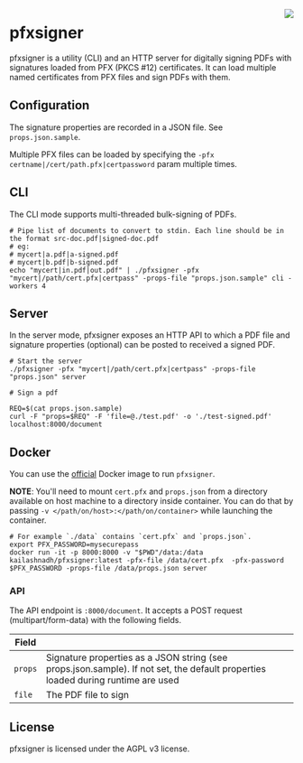 <a href="https://zerodha.tech"><img src="https://zerodha.tech/static/images/github-badge.svg" align="right" /></a>

# pfxsigner
pfxsigner is a utility (CLI) and an HTTP server for digitally signing PDFs with signatures loaded from PFX (PKCS #12) certificates. It can load multiple named certificates from PFX files and sign PDFs with them.

## Configuration
The signature properties are recorded in a JSON file. See `props.json.sample`.

Multiple PFX files can be loaded by specifying the `-pfx certname|/cert/path.pfx|certpassword` param multiple times.

## CLI
The CLI mode supports multi-threaded bulk-signing of PDFs.

```shell
# Pipe list of documents to convert to stdin. Each line should be in the format src-doc.pdf|signed-doc.pdf
# eg:
# mycert|a.pdf|a-signed.pdf
# mycert|b.pdf|b-signed.pdf
echo "mycert|in.pdf|out.pdf" | ./pfxsigner -pfx "mycert|/path/cert.pfx|certpass" -props-file "props.json.sample" cli -workers 4
```

## Server
In the server mode, pfxsigner exposes an HTTP API to which a PDF file and signature properties (optional) can be posted to received a signed PDF.

```shell
# Start the server
./pfxsigner -pfx "mycert|/path/cert.pfx|certpass" -props-file "props.json" server
```

```shell
# Sign a pdf

REQ=$(cat props.json.sample)
curl -F "props=$REQ" -F 'file=@./test.pdf' -o './test-signed.pdf' localhost:8000/document
```

## Docker

You can use the [official]() Docker image to run `pfxsigner`.

**NOTE**: You'll need to mount `cert.pfx` and `props.json` from a directory available on host machine to a directory inside container. You can do that by passing `-v </path/on/host>:</path/on/container>` while launching the container.

```shell
# For example `./data` contains `cert.pfx` and `props.json`.
export PFX_PASSWORD=mysecurepass
docker run -it -p 8000:8000 -v "$PWD"/data:/data kailashnadh/pfxsigner:latest -pfx-file /data/cert.pfx  -pfx-password $PFX_PASSWORD -props-file /data/props.json server
```

### API
The API endpoint is `:8000/document`. It accepts a POST request (multipart/form-data) with the following fields.

| Field   |                                                               |
|---------|---------------------------------------------------------------|
| `props` | Signature properties as a JSON string (see props.json.sample). If not set, the default properties loaded during runtime are used |
| `file`  | The PDF file to sign                                          |

## License

pfxsigner is licensed under the AGPL v3 license.
